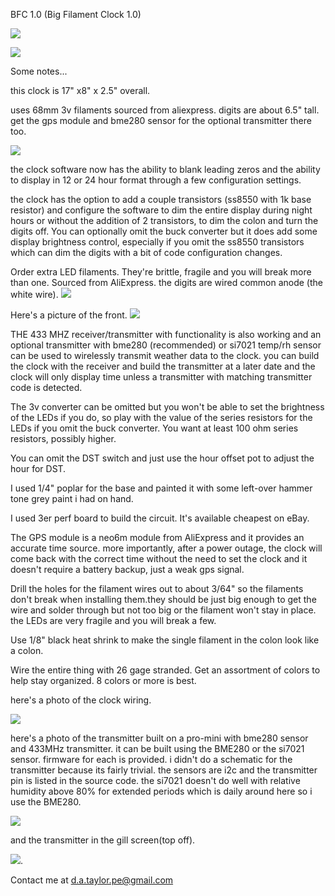 BFC 1.0 (Big Filament Clock 1.0)

![](https://github.com/raleighcopter/big_led_clock/blob/main/clock.gif)

![](https://raw.githubusercontent.com/raleighcopter/big_led_clock/main/clock.jpg)

Some notes...

this clock is 17" x8" x 2.5" overall.

uses 68mm 3v filaments sourced from aliexpress. digits are about 6.5" tall. get the gps module and bme280 sensor for the optional transmitter there too.

![](https://github.com/raleighcopter/big_led_clock/blob/main/filaments.jpg)

the clock software now has the ability to blank leading zeros and the ability to display in 12 or 24 hour format through a few configuration settings.

the clock has the option to add a couple transistors (ss8550 with 1k base resistor) and configure the software to dim the entire display during night hours or without the addition of 2 transistors, to dim the colon and turn the digits off. You can optionally omit the buck converter but it does add some display brightness control, especially if you omit the ss8550 transistors which can dim the digits with a bit of code configuration changes.

Order extra LED filaments. They're brittle, fragile and you will break more than one. Sourced from AliExpress. the digits are wired common anode (the white wire).
![](https://github.com/raleighcopter/big_led_clock/blob/main/digit_back.jpg)

Here's a picture of the front.
![](https://github.com/raleighcopter/big_led_clock/blob/main/digit.jpg)

THE 433 MHZ receiver/transmitter with functionality is also working and an optional transmitter with bme280 (recommended) or si7021 temp/rh sensor can be used to wirelessly transmit weather data to the clock. you can build the clock with the receiver and build the transmitter at a later date and the clock will only display time unless a transmitter with matching transmitter code is detected.

The 3v converter can be omitted but you won't be able to set the brightness of the LEDs if you do, so play with the value of the series resistors for the LEDs if you omit the buck converter. You want at least 100 ohm series resistors, possibly higher.
  
You can omit the DST switch and just use the hour offset pot to adjust the hour for DST.

I used 1/4" poplar for the base and painted it with some left-over hammer tone grey paint i had on hand.

I used 3er perf board to build the circuit. It's available cheapest on eBay.

The GPS module is a neo6m module from AliExpress and it provides an accurate time source. more importantly, after a power outage, the clock will come back with the correct time without the need to set the clock and it doesn't require a battery backup, just a weak gps signal.

Drill the holes for the filament wires out to about 3/64" so the filaments don't break when installing them.they should be just big enough to get the wire and solder through but not too big or the filament won't stay in place. the LEDs are very fragile and you will break a few.

Use 1/8" black heat shrink to make the single filament in the colon look like a colon.

Wire the entire thing with 26 gage stranded. Get an assortment of colors to help stay organized. 8 colors or more is best.

here's a photo of the clock wiring.

![](https://raw.githubusercontent.com/raleighcopter/big_led_clock/main/clock_bottom.jpg)

here's a photo of the transmitter built on a pro-mini with bme280 sensor and 433MHz transmitter. it can be built using the BME280 or the si7021 sensor. firmware for each is provided. i didn't do a schematic for the transmitter because its fairly trivial. the sensors are i2c and the transmitter pin is listed in the source code. the si7021 doesn't do well with relative humidity above 80% for extended periods which is daily around here so i use the BME280. 

![](https://raw.githubusercontent.com/raleighcopter/big_led_clock/main/transmitter.jpg)

and the transmitter in the gill screen(top off).

![](https://raw.githubusercontent.com/raleighcopter/big_led_clock/main/TX_in_the_bracket.jpg).

Contact me at d.a.taylor.pe@gmail.com
